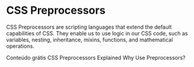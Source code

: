# CSS Preprocessors

CSS Preprocessors are scripting languages that extend the default capabilities of CSS. They enable us to use logic in our CSS code, such as variables, nesting, inheritance, mixins, functions, and mathematical operations.

<ResourceGroupTitle>Conteúdo grátis</ResourceGroupTitle>
<BadgeLink colorScheme='yellow' badgeText='Leia' href='https://www.freecodecamp.org/news/css-preprocessors/#:~:text=CSS%20Preprocessors%20compile%20the%20code,preprocessor%20were%20not%20in%20place.'>CSS Preprocessors Explained</BadgeLink>
<BadgeLink colorScheme='yellow' badgeText='Leia' href='https://sherocommerce.com/what-is-a-css-preprocessors-why-use-them/'>Why Use Preprocessors?</BadgeLink>
